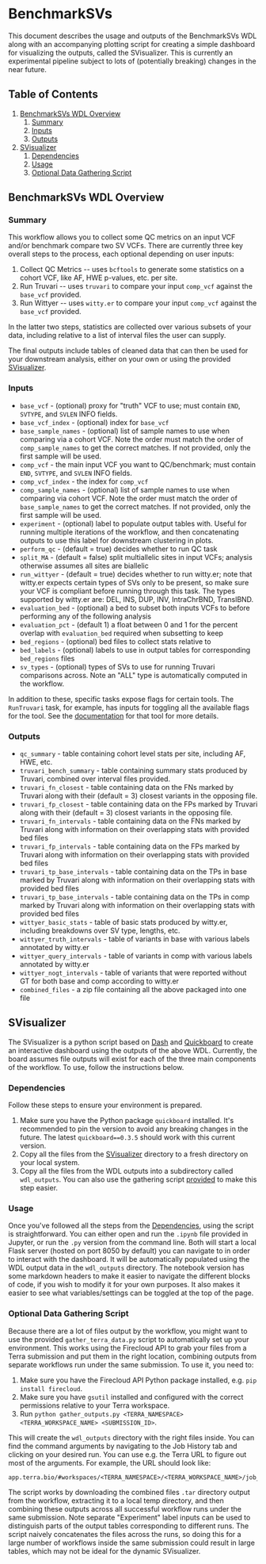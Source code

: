 # BenchmarkSVs

This document describes the usage and outputs of the BenchmarkSVs WDL along with an accompanying plotting script for 
creating a simple dashboard for visualizing the outputs, called the SVisualizer. This is currently an experimental 
pipeline subject to lots of (potentially breaking) changes in the near future. 

## Table of Contents

1. [BenchmarkSVs WDL Overview](#benchmarksvs-wdl-overview)
   1. [Summary](#summary)
   2. [Inputs](#inputs)
   3. [Outputs](#outputs)
2. [SVisualizer](#svisualizer)
   1. [Dependencies](#dependencies)
   2. [Usage](#usage)
   3. [Optional Data Gathering Script](#optional-data-gathering-script)

## BenchmarkSVs WDL Overview

### Summary

This workflow allows you to collect some QC metrics on an input VCF and/or benchmark compare two SV VCFs. There are 
currently three key overall steps to the process, each optional depending on user inputs:
1. Collect QC Metrics -- uses `bcftools` to generate some statistics on a cohort VCF, like AF, HWE p-values, etc. per site.
2. Run Truvari -- uses `truvari` to compare your input `comp_vcf` against the `base_vcf` provided. 
3. Run Wittyer -- uses `witty.er` to compare your input `comp_vcf` against the `base_vcf` provided.

In the latter two steps, statistics are collected over various subsets of your data, including relative to a list of interval
files the user can supply.

The final outputs include tables of cleaned data that can then be used for your downstream analysis, either on your own
or using the provided [SVisualizer](#svisualizer).

### Inputs

- `base_vcf` - (optional) proxy for "truth" VCF to use; must contain `END`, `SVTYPE`, and `SVLEN` INFO fields.
- `base_vcf_index` - (optional) index for `base_vcf`
- `base_sample_names` - (optional) list of sample names to use when comparing via a cohort VCF. Note the order must match
the order of `comp_sample_names` to get the correct matches. If not provided, only the first sample will be used.
- `comp_vcf` - the main input VCF you want to QC/benchmark; must contain `END`, `SVTYPE`, and `SVLEN` INFO fields.
- `comp_vcf_index` - the index for `comp_vcf`
- `comp_sample_names` - (optional) list of sample names to use when comparing via cohort VCF. Note the order must match
  the order of `base_sample_names` to get the correct matches. If not provided, only the first sample will be used.
- `experiment` - (optional) label to populate output tables with. Useful for running multiple iterations of the workflow,
and then concatenating outputs to use this label for downstream clustering in plots.
- `perform_qc` - (default = true) decides whether to run QC task
- `split_MA` - (default = false) split multiallelic sites in input VCFs; analysis otherwise assumes all sites are biallelic
- `run_wittyer` - (default = true) decides whether to run witty.er; note that witty.er expects certain types of SVs only
to be present, so make sure your VCF is compliant before running through this task. The types supported by witty.er are:
DEL, INS, DUP, INV, IntraChrBND, TranslBND. 
- `evaluation_bed` - (optional) a bed to subset both inputs VCFs to before performing any of the following analysis
- `evaluation_pct` - (default 1) a float between 0 and 1 for the percent overlap with `evaluation_bed` required when subsetting 
to keep
- `bed_regions` - (optional) bed files to collect stats relative to
- `bed_labels` - (optional) labels to use in output tables for corresponding `bed_regions` files
- `sv_types` - (optional) types of SVs to use for running Truvari comparisons across. Note an "ALL" type is automatically
computed in the workflow.

In addition to these, specific tasks expose flags for certain tools. The `RunTruvari` task, for example, has inputs for 
toggling all the available flags for the tool. See the [documentation](https://github.com/acenglish/truvari/wiki/bench) 
for that tool for more details. 

### Outputs

- `qc_summary` - table containing cohort level stats per site, including AF, HWE, etc.
- `truvari_bench_summary` - table containing summary stats produced by Truvari, combined over interval files provided.
- `truvari_fn_closest` - table containing data on the FNs marked by Truvari along with their (default = 3) closest variants 
in the opposing file.
- `truvari_fp_closest` - table containing data on the FPs marked by Truvari along with their (default = 3) closest variants
  in the opposing file.
- `truvari_fn_intervals` - table containing data on the FNs marked by Truvari along with information on their overlapping stats
with provided bed files
- `truvari_fp_intervals` - table containing data on the FPs marked by Truvari along with information on their overlapping stats
  with provided bed files
- `truvari_tp_base_intervals` - table containing data on the TPs in base marked by Truvari along with information on their 
overlapping stats with provided bed files
- `truvari_tp_base_intervals` - table containing data on the TPs in comp marked by Truvari along with information on their 
overlapping stats with provided bed files
- `wittyer_basic_stats` - table of basic stats produced by witty.er, including breakdowns over SV type, lengths, etc.
- `wittyer_truth_intervals` - table of variants in base with various labels annotated by witty.er
- `wittyer_query_intervals` - table of variants in comp with various labels annotated by witty.er
- `wittyer_nogt_intervals` - table of variants that were reported without GT for both base and comp according to witty.er
- `combined_files` - a zip file containing all the above packaged into one file


## SVisualizer

The SVisualizer is a python script based on [Dash](https://plotly.com/dash/) and [Quickboard](https://github.com/broadinstitute/quickboard/)
to create an interactive dashboard using the outputs of the above WDL. Currently, the board assumes file outputs will exist
for each of the three main components of the workflow. To use, follow the instructions below.

### Dependencies

Follow these steps to ensure your environment is prepared.

1. Make sure you have the Python package `quickboard` installed. It's recommended to pin the version to avoid any breaking
changes in the future. The latest `quickboard==0.3.5` should work with this current version.
2. Copy all the files from the [SVisualizer](SVisualizer) directory to a fresh directory on your local system. 
3. Copy all the files from the WDL outputs into a subdirectory called `wdl_outputs`. You can also use the gathering script
[provided](#optional-data-gathering-script) to make this step easier.

### Usage

Once you've followed all the steps from the [Dependencies](#dependencies), using the script is straightforward. You can
either open and run the `.ipynb` file provided in Jupyter, or run the `.py` version from the command line. Both will
start a local Flask server (hosted on port 8050 by default) you can navigate to in order to interact with the dashboard.
It will be automatically populated using the WDL output data in the `wdl_outputs` directory. The notebook version
has some markdown headers to make it easier to navigate the different blocks of code, if you wish to modify it for your
own purposes. It also makes it easier to see what variables/settings can be toggled at the top of the page.


### Optional Data Gathering Script

Because there are a lot of files output by the workflow, you might want to use the provided `gather_terra_data.py` script
to automatically set up your environment. This works using the Firecloud API to grab your files from a Terra submission
and put them in the right location, combining outputs from separate workflows run under the same submission. 
To use it, you need to:

1. Make sure you have the Firecloud API Python package installed, e.g. `pip install firecloud`.
2. Make sure you have `gsutil` installed and configured with the correct permissions relative to your Terra workspace.
3. Run `python gather_outputs.py <TERRA_NAMESPACE> <TERRA_WORKSPACE_NAME> <SUBMISSION_ID>`.

This will create the `wdl_outputs` directory with the right files inside. You can find the command arguments by navigating
to the Job History tab and clicking on your desired run. You can use e.g. the Terra URL to figure out most of the arguments.
For example, the URL should look like:
```
app.terra.bio/#workspaces/<TERRA_NAMESPACE>/<TERRA_WORKSPACE_NAME>/job_history/<SUBMISSION_ID>
```

The script works by downloading the combined files `.tar` directory output from the workflow, extracting it to a local
temp directory, and then combining these outputs across all successful workflow runs under the same submission. Note
separate "Experiment" label inputs can be used to distinguish parts of the output tables corresponding to different runs.
The script naively concatenates the files across the runs, so doing this for a large number of workflows inside the same
submission could result in large tables, which may not be ideal for the dynamic SVisualizer.